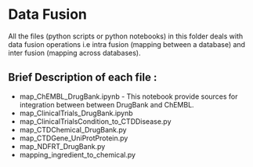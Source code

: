 # Data Fusion

All the files (python scripts or python notebooks) in this folder deals with data fusion operations i.e intra fusion (mapping between a database) and inter fusion (mapping across databases). 

## Brief Description of each file :

* map_ChEMBL_DrugBank.ipynb - This notebook provide sources for integration between between DrugBank and ChEMBL.
* map_ClinicalTrials_DrugBank.ipynb
* map_ClinicalTrialsCondition_to_CTDDisease.py
* map_CTDChemical_DrugBank.py
* map_CTDGene_UniProtProtein.py
* map_NDFRT_DrugBank.py
* mapping_ingredient_to_chemical.py
